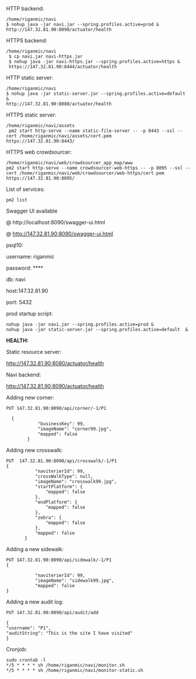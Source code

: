 HTTP backend:
```
/home/riganmic/navi
$ nohup java -jar navi.jar --spring.profiles.active=prod &
http://147.32.81.90:8090/actuator/health
```
HTTPS backend:
```
/home/riganmic/navi
 $ cp navi.jar navi-https.jar
 $ nohup java -jar navi-https.jar --spring.profiles.active=https &
 https://147.32.81.90:8444/actuator/health
 ```
 
 HTTP static server:
 ```
 /home/riganmic/navi
 $ nohup java -jar static-server.jar --spring.profiles.active=default  &
 http://147.32.81.90:8080/actuator/health
 ```
 
HTTPS static server:
```
/home/riganmic/navi/assets
 pm2 start http-serve --name static-file-server -- -p 8443 --ssl --cert /home/riganmic/navi/assets/cert.pem
https://147.32.81.90:8443/
```

HTTPS web crowdsourcer:
```
/home/riganmic/navi/web/crowdsourcer_app_map/www
pm2 start http-serve --name crowdsourcer-web-https -- -p 8095 --ssl --cert /home/riganmic/navi/web/crowdsourcer/web-https/cert.pem
https://147.32.81.90:8095/
```

List of services:
```
pm2 list
```

Swagger UI available 

@ http://localhost:8090/swagger-ui.html

@ http://147.32.81.90:8090/swagger-ui.html

psql10:

username: riganmic

password: ****

db: navi

host:147.32.81.90

port: 5432


prod startup script:
```
nohup java -jar navi.jar --spring.profiles.active=prod &
nohup java -jar static-server.jar --spring.profiles.active=default  &
```


**HEALTH:**

Static resource server:

http://147.32.81.90:8080/actuator/health

Navi backend:

http://147.32.81.90:8090/actuator/health


Adding new corner:

```
PUT 147.32.81.90:8090/api/corner/-1/P1

  {
            "businessKey": 99,
            "imageName": "corner99.jpg",
            "mapped": false
        }
 ```
 
 Adding new crosswalk:
 ```
 PUT  147.32.81.90:8090/api/crosswalk/-1/P1
 {
            "naviterierId": 99,
            "crossWalkType": null,
            "imageName": "crosswalk99.jpg",
            "startPlatform": {
                "mapped": false
            },
            "endPlatform": {
                "mapped": false
            },
            "zebra": {
                "mapped": false
            },
            "mapped": false
        }
 ```
 
 Adding a new sidewalk:
 
 ```
PUT 147.32.81.90:8090/api/sidewalk/-1/P1
{
           
            "naviterierId": 99,
            "imageName": "sidewalk99.jpg",  
            "mapped": false
}
 ```
 
 Adding a new audit log:
 ```
 PUT 147.32.81.90:8090/api/audit/add

 {
 "username": "P1",
 "auditString": "This is the site I have visited"
 }
 ```

Cronjob:

```
sudo crontab -l
*/5 * * * * sh /home/riganmic/navi/monitor.sh
*/5 * * * * sh /home/riganmic/navi/monitor-static.sh
```

